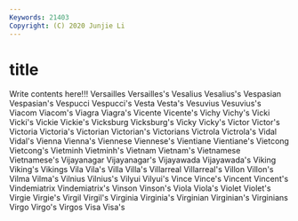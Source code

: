 ```yaml
---
Keywords: 21403
Copyright: (C) 2020 Junjie Li
---
```


# title

Write contents here!!!
Versailles
Versailles's 
Vesalius 
Vesalius's 
Vespasian 
Vespasian's 
Vespucci 
Vespucci's 
Vesta 
Vesta's 
Vesuvius
Vesuvius's 
Viacom 
Viacom's 
Viagra 
Viagra's 
Vicente 
Vicente's 
Vichy 
Vichy's 
Vicki
Vicki's 
Vickie 
Vickie's 
Vicksburg 
Vicksburg's 
Vicky 
Vicky's 
Victor 
Victor's 
Victoria
Victoria's 
Victorian 
Victorian's 
Victorians 
Victrola 
Victrola's 
Vidal 
Vidal's 
Vienna 
Vienna's
Viennese 
Viennese's 
Vientiane 
Vientiane's 
Vietcong 
Vietcong's 
Vietminh 
Vietminh's 
Vietnam 
Vietnam's
Vietnamese 
Vietnamese's 
Vijayanagar 
Vijayanagar's 
Vijayawada 
Vijayawada's 
Viking 
Viking's 
Vikings 
Vila
Vila's 
Villa 
Villa's 
Villarreal 
Villarreal's 
Villon 
Villon's 
Vilma 
Vilma's 
Vilnius
Vilnius's 
Vilyui 
Vilyui's 
Vince 
Vince's 
Vincent 
Vincent's 
Vindemiatrix 
Vindemiatrix's 
Vinson
Vinson's 
Viola 
Viola's 
Violet 
Violet's 
Virgie 
Virgie's 
Virgil 
Virgil's 
Virginia
Virginia's 
Virginian 
Virginian's 
Virginians 
Virgo 
Virgo's 
Virgos 
Visa 
Visa's 
